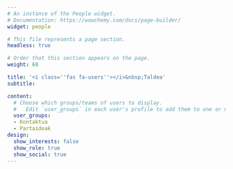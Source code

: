 ```yaml
---
# An instance of the People widget.
# Documentation: https://wowchemy.com/docs/page-builder/
widget: people

# This file represents a page section.
headless: true

# Order that this section appears on the page.
weight: 68

title: '<i class=''fas fa-users''></i>&nbsp;Taldea'
subtitle:

content:
  # Choose which groups/teams of users to display.
  #   Edit `user_groups` in each user's profile to add them to one or more of these groups.
  user_groups:
  - Kontaktua
  - Partaideak
design:
  show_interests: false
  show_role: true
  show_social: true
---
```

